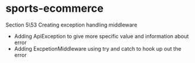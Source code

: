 # sports-ecommerce

Section 5\53 Creating exception handling middleware
- Adding ApiException to give more specific value  and information
about error
- Adding ExcpetionMiddleware using try and catch to hook up out 
the error

